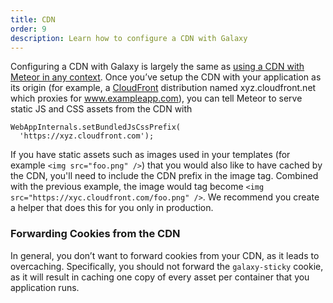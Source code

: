 ```yaml
---
title: CDN
order: 9
description: Learn how to configure a CDN with Galaxy
---
```


Configuring a CDN with Galaxy is largely the same as [using a CDN with Meteor in any context](http://guide.meteor.com/deployment.html#cdn). Once you’ve setup the CDN with your application as its origin (for example, a [CloudFront](https://aws.amazon.com/cloudfront/) distribution named xyz.cloudfront.net which proxies for www.exampleapp.com), you can tell Meteor to serve static JS and CSS assets from the CDN with

```
WebAppInternals.setBundledJsCssPrefix(
  'https://xyz.cloudfront.com');
```

If you have static assets such as images used in your templates (for example `<img src="foo.png" />`) that you would also like to have cached by the CDN, you'll need to include the CDN prefix in the image tag. Combined with the previous example, the image would tag become `<img src="https://xyc.cloudfront.com/foo.png" />`. We recommend you create a helper that does this for you only in production.


<h3 id="forward-cookies">Forwarding Cookies from the CDN</h3>

In general, you don’t want to forward cookies from your CDN, as it leads to overcaching. Specifically, you should not forward the `galaxy-sticky` cookie, as it will result in caching one copy of every asset per container that you application runs.
